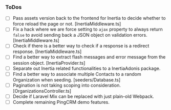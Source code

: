 ### ToDos

- [ ] Pass assets version back to the frontend for Inertia to decide whether to force reload the page or not. [InertiaMiddleware.ts]
- [ ] Fix a hack where we are force setting to `ajax` property to always return `false` to avoid sending back
a JSON object on validation errors. [InertiaMiddleware.ts]
- [ ] Check if there is a better way to check if a response is a redirect response. [InertiaMiddleware.ts] 
- [ ] Find a better way to extract flash messages and error message from the session object. [InertiaProvider.ts]
- [ ] Separate out Inertia related functionalities to a InertiaAdonis package.
- [ ] Find a better way to associate multiple Contacts to a random Organization when seeding. [seeders/Database.ts]
- [ ] Pagination is not taking scoping into consideration. [OrganizationsController.ts]
- [ ] Decide if Laravel Mix can be replaced with just plain-old Webpack.
- [ ] Complete remaining PingCRM demo features.
